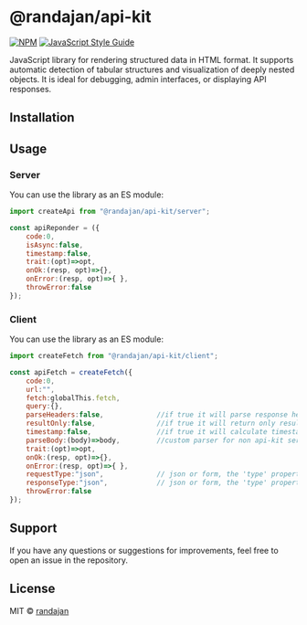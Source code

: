 # @randajan/api-kit

[![NPM](https://img.shields.io/npm/v/@randajan/api-kit.svg)](https://www.npmjs.com/package/@randajan/api-kit) [![JavaScript Style Guide](https://img.shields.io/badge/code_style-standard-brightgreen.svg)](https://standardjs.com)

JavaScript library for rendering structured data in HTML format. It supports automatic detection of tabular structures and visualization of deeply nested objects. It is ideal for debugging, admin interfaces, or displaying API responses.

## Installation


## Usage

### Server
You can use the library as an ES module:

```javascript
import createApi from "@randajan/api-kit/server";

const apiReponder = ({
    code:0,
    isAsync:false,
    timestamp:false,
    trait:(opt)=>opt,
    onOk:(resp, opt)=>{},
    onError:(resp, opt)=>{ },
    throwError:false
});


```

### Client
You can use the library as an ES module:

```javascript
import createFetch from "@randajan/api-kit/client";

const apiFetch = createFetch({
    code:0,
    url:"",
    fetch:globalThis.fetch,
    query:{},
    parseHeaders:false,             //if true it will parse response headers
    resultOnly:false,               //if true it will return only result
    timestamp:false,                //if true it will calculate timestamps
    parseBody:(body)=>body,         //custom parser for non api-kit server fetches only
    trait:(opt)=>opt,
    onOk:(resp, opt)=>{},
    onError:(resp, opt)=>{ },
    requestType:"json",             // json or form, the 'type' property is fallback
    responseType:"json",            // json or form, the 'type' property is fallback
    throwError:false
});


```



## Support

If you have any questions or suggestions for improvements, feel free to open an issue in the repository.


## License

MIT © [randajan](https://github.com/randajan)
